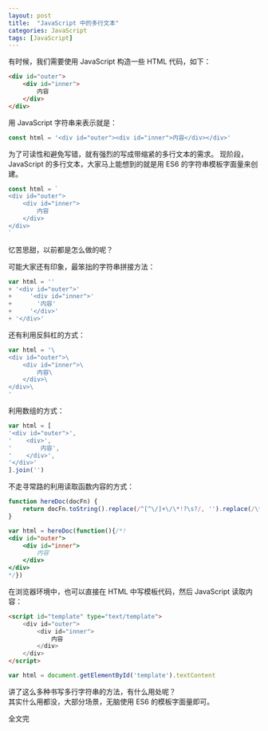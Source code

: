 ```yaml
---
layout: post
title:  "JavaScript 中的多行文本"
categories: JavaScript
tags: [JavaScript]
---
```


有时候，我们需要使用 JavaScript 构造一些 HTML 代码，如下：

```html
<div id="outer">
    <div id="inner">
        内容
    </div>
</div>
```

用 JavaScript 字符串来表示就是：

```js
const html = '<div id="outer"><div id="inner">内容</div></div>'
```

为了可读性和避免写错，就有强烈的写成带缩紧的多行文本的需求。
现阶段，JavaScript 的多行文本，大家马上能想到的就是用 ES6 的字符串模板字面量来创建。

```js
const html = `
<div id="outer">
    <div id="inner">
        内容
    </div>
</div>
`
```

忆苦思甜，以前都是怎么做的呢？

可能大家还有印象，最笨拙的字符串拼接方法：

```js
var html = ''
+ '<div id="outer">'
+     '<div id="inner">'
+       '内容'
+     '</div>'
+ '</div>'
```

还有利用反斜杠的方式：

```js
var html = '\
<div id="outer">\
    <div id="inner">\
        内容\
    </div>\
</div>\
'
```

利用数组的方式：

```js
var html = [
'<div id="outer">',
'    <div>',
'        内容',
'    </div>',
'</div>'
].join('')
```

不走寻常路的利用读取函数内容的方式：

```js
function hereDoc(docFn) {
    return docFn.toString().replace(/^[^\/]+\/\*!?\s?/, '').replace(/\*\/[^\/]+$/, '')
}

var html = hereDoc(function(){/*!
<div id="outer">
    <div id="inner">
        内容
    </div>
</div>
*/})
```

在浏览器环境中，也可以直接在 HTML 中写模板代码，然后 JavaScript 读取内容：

```html
<script id="template" type="text/template">
    <div id="outer">
        <div id="inner">
            内容
        </div>
    </div>
</script>
```

```js
var html = document.getElementById('template').textContent
```

讲了这么多种书写多行字符串的方法，有什么用处呢？  
其实什么用都没，大部分场景，无脑使用 ES6 的模板字面量即可。

全文完
